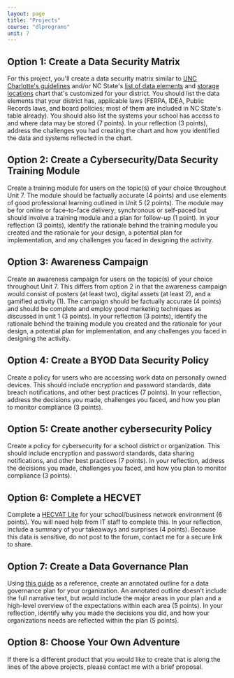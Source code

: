 ```yaml
---
layout: page
title: "Projects"
course: "dlprograms"
unit: 7
---
```

## Option 1: Create a Data Security Matrix
For this project, you'll create a data security matrix similar to [UNC Charlotte's guidelines][1] and/or NC State's [list of data elements][2] and [storage locations][3] chart that's customized for your district. You should list the data elements that your district has, applicable laws (FERPA, IDEA, Public Records laws, and board policies; most of them are included in NC State's table already).   You should also list the systems your school has access to and where data may be stored (7 points). In your reflection (3 points), address the challenges you had creating the chart and how you identified the data and systems reflected in the chart.

## Option 2: Create a Cybersecurity/Data Security Training Module
Create a training module for users on the topic(s) of your choice throughout Unit 7. The module should be factually accurate (4 points) and use elements of good professional learning outlined in Unit 5 (2 points). The module may be for online or face-to-face delivery; synchronous or self-paced but should involve a training module and a plan for follow-up (1 point). In your reflection (3 points), identify the rationale behind the training module you created and the rationale for your design, a potential plan for implementation, and any challenges you faced in designing the activity.

## Option 3: Awareness Campaign
Create an awareness campaign for users on the topic(s) of your choice throughout Unit 7. This differs from option 2 in that the awareness campaign would consist of posters (at least two), digital assets (at least 2), and a gamified activity (1). The campaign should be factually accurate (4 points) and should be complete and employ good marketing techniques as discussed in unit 1 (3 points). In your reflection (3 points), identify the rationale behind the training module you created and the rationale for your design, a potential plan for implementation, and any challenges you faced in designing the activity.

## Option 4: Create a BYOD Data Security Policy
Create a policy for users who are accessing work data on personally owned devices. This should include encryption and password standards, data breach notifications, and other best practices (7 points). In your reflection, address the decisions you made, challenges you faced, and how you plan to monitor compliance (3 points).

## Option 5: Create another cybersecurity Policy
Create a policy for cybersecurity for a school district or organization. This should include encryption and password standards, data sharing notifications, and other best practices (7 points). In your reflection, address the decisions you made, challenges you faced, and how you plan to monitor compliance (3 points).

## Option 6: Complete a HECVET
Complete a [HECVAT Lite](https://library.educause.edu/resources/2020/4/higher-education-community-vendor-assessment-toolkit) for your school/business network environment (6 points). You will need help from IT staff to complete this. In your reflection, include a summary of your takeaways and surprises (4 points). Because this data is sensitive, do not post to the forum, contact me for a secure link to share.

## Option 7: Create a Data Governance Plan
Using [this guide](https://ospi.k12.wa.us/sites/default/files/2023-08/2020-06-data-governance-manual-final.pdf) as a reference, create an annotated outline for a data governance plan for your organization. An annotated outline doesn't include the full narrative text, but would include the major areas in your plan and a high-level overview of the expectations within each area (5 points). In your reflection, identify why you made the decisions you did, and how your organizations needs are reflected within the plan (5 points).

## Option 8: Choose Your Own Adventure
If there is a different product that you would like to create that is along the lines of the above projects, please contact me with a brief proposal.

[1]:	https://itservices.uncc.edu/iso/guideline-data-handling
[2]:	https://oit.ncsu.edu/it-security/data-framework/determining-sensitivity-levels-for-shared-data/#personal
[3]:	https://oit.ncsu.edu/it-security/data-framework/storage-locations-for-university-data/